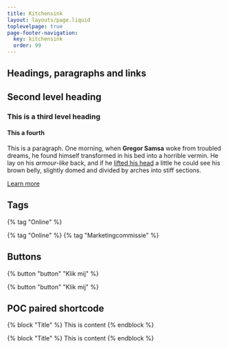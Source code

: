 ```yaml
---
title: Kitchensink
layout: layouts/page.liquid
toplevelpage: true
page-footer-navigation:
  key: kitchensink
  order: 99
---
```


## Headings, paragraphs and links

## Second level heading

### This is a third level heading

#### This a fourth

This is a paragraph. One morning, when **Gregor Samsa** woke from troubled dreams, he found himself transformed in his bed into a horrible vermin. He lay on his _armour-like_ back, and if he [lifted his head](#) a little he could see his brown belly, slightly domed and divided by arches into stiff sections.

[Learn more](https://fronteers.nl)

## Tags

\{\% tag "Online" \%\}

{% tag "Online" %}
{% tag "Marketingcommissie" %}

## Buttons

\{\% button "button" "Klik mij" \%\}

{% button "button" "Klik mij" %}

## POC paired shortcode

\{\% block "Title" \%\}
This is content
\{\% endblock \%\}

{% block "Title" %}
This is content
{% endblock %}
